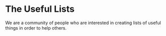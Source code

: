 # The Useful Lists

We are a community of people who are interested in creating lists of useful things in order to help others.

